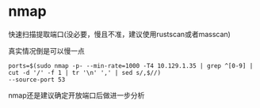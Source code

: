 # nmap

快速扫描提取端口(没必要，慢且不准，建议使用rustscan或者masscan)

真实情况倒是可以慢一点

```
ports=$(sudo nmap -p- --min-rate=1000 -T4 10.129.1.35 | grep ^[0-9] | cut -d '/' -f 1 | tr '\n' ',' | sed s/,$//)
--source-port 53
```

nmap还是建议确定开放端口后做进一步分析
